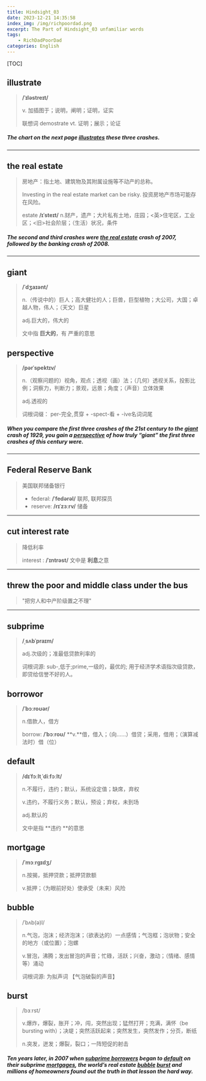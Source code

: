 ```yaml
---
title: Hindsight_03
date: 2023-12-21 14:35:58
index_img: /img/richpoordad.png
excerpt: The Part of Hindsight_03 unfamiliar words
tags: 
    - RichDadPoorDad
categories: English
---
```


[TOC]

## illustrate

> **/ˈɪləstreɪt/**
>
> v. 加插图于；说明，阐明；证明，证实
>
> 联想词 demostrate vt. 证明；展示；论证

##### The chart on the next page **<u>illustrates</u>** these three crashes.

---

## the real estate

> 房地产：指土地、建筑物及其附属设施等不动产的总称。
>
> Investing in the real estate market can be risky.
> 投资房地产市场可能存在风险。
>
> estate **/ɪˈsteɪt/**
> n.财产，遗产；大片私有土地，庄园；<英>住宅区，工业区；<旧>社会阶层；（生活）状况，条件

##### The second and third crashes were <u>**the real estate**</u> crash of 2007, followed by the banking crash of 2008.

---

## giant

> **/ˈdʒaɪənt/**
>
> n.（传说中的）巨人；高大健壮的人；巨兽，巨型植物；大公司，大国；卓越人物，伟人；（天文）巨星
>
> adj.巨大的，伟大的
>
> 文中指  **巨大的**，有 严重的意思

## perspective

> **/pərˈspektɪv/**
>
> n.（观察问题的）视角，观点；透视（画）法；（几何）透视关系，投影比例；洞察力，判断力；景观，远景；角度；（声音）立体效果
>
> adj.透视的
>
> 词根词缀： per-完全,贯穿 + -spect-看 + -ive名词词尾

##### When you compare the first three crashes of the 21st century to the **<u>giant</u>** crash of 1929, you gain a **<u>perspective</u>** of how truly “**giant**” the first three crashes of this century were.

---

## Federal Reserve Bank

> 美国联邦储备银行
>
> - federal: **/ˈfedərəl/** 联邦, 联邦探员
> - reserve: **/rɪˈzɜːrv/** 储备

---

## cut interest rate

> 降低利率
>
> interest : **/ˈɪntrəst/** 文中是 **利息**之意

---

## threw the poor and middle class under the bus

>  "把穷人和中产阶级置之不理"

---

## subprime

> **/ˌsʌbˈpraɪm/**
>
> adj.次级的；准最低贷款利率的
>
> 词根词源:
> sub-,低于;prime,一级的，最优的;
> 用于经济学术语指次级贷款，即贷给信誉不好的人。

## borrowor

> **/ˈbɔːroʊər/**
>
> n.借款人，借方
>
> borrow: **/ˈbɔːroʊ/**  **v.**借，借入；（向……）借贷；采用，借用；（演算减法时）借（位）

## default

> **/dɪˈfɔːltˌˈdiːfɔːlt/**
>
> n.不履行，违约；默认，系统设定值；缺席，弃权
>
> v.违约，不履行义务；默认，预设；弃权，未到场
>
> adj.默认的
>
> 文中是指 **违约 **的意思

## mortgage

> **/ˈmɔːrɡɪdʒ/**
>
> n.按揭，抵押贷款；抵押贷款额
>
> v.抵押；（为眼前好处）使承受（未来）风险

## bubble

> /ˈbʌb(ə)l/
>
> n.气泡，泡沫；经济泡沫；（欲表达的）一点感情；气泡框；泡状物；安全的地方（或位置）；泡螺
>
> v.冒泡，沸腾；发出冒泡的声音；忙碌，活跃；兴奋，激动；（情绪、感情等）涌动
>
> 词根词源: 为拟声词 【气泡破裂的声音】

## burst

> /bɜːrst/
>
> v.爆炸，爆裂，胀开；冲，闯，突然出现；猛然打开；充满，满怀（be bursting with）；决堤；突然活跃起来；突然发生，突然发作；分页，断纸
>
> n.突发，迸发；爆裂，裂口；一阵短促的射击

##### Ten years later, in 2007 when <u>**subprime** **borrowers**</u> **began** to <u>default</u> on their subprime **<u>mortgages</u>**, the world’s real estate **<u>bubble</u>** <u>**burst**</u> and millions of homeowners found out the truth in that lesson the hard way.

